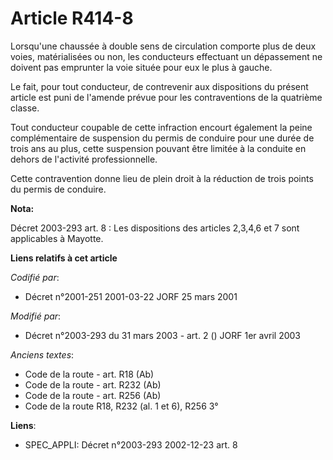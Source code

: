 # Article R414-8

Lorsqu'une chaussée à double sens de circulation comporte plus de deux voies, matérialisées ou non, les conducteurs
effectuant un dépassement ne doivent pas emprunter la voie située pour eux le plus à gauche.

Le fait, pour tout conducteur, de contrevenir aux dispositions du présent article est puni de l'amende prévue pour les
contraventions de la quatrième classe.

Tout conducteur coupable de cette infraction encourt également la peine complémentaire de suspension du permis de conduire
pour une durée de trois ans au plus, cette suspension pouvant être limitée à la conduite en dehors de l'activité
professionnelle.

Cette contravention donne lieu de plein droit à la réduction de trois points du permis de conduire.

**Nota:**

Décret 2003-293 art. 8 : Les dispositions des articles 2,3,4,6 et 7 sont applicables à Mayotte.

**Liens relatifs à cet article**

_Codifié par_:

  - Décret n°2001-251 2001-03-22 JORF 25 mars 2001

_Modifié par_:

  - Décret n°2003-293 du 31 mars 2003 - art. 2 () JORF 1er avril 2003

_Anciens textes_:

  - Code de la route - art. R18 (Ab)
  - Code de la route - art. R232 (Ab)
  - Code de la route - art. R256 (Ab)
  - Code de la route R18, R232 (al. 1 et 6), R256 3°

**Liens**:

  - SPEC_APPLI: Décret n°2003-293 2002-12-23 art. 8

